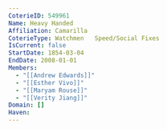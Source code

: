 ```yaml
---
CoterieID: 549961
Name: Heavy Handed
Affiliation: Camarilla
CoterieType: Watchmen	Speed/Social Fixes
IsCurrent: false
StartDate: 1854-03-04
EndDate: 2008-01-01
Members:
  - "[[Andrew Edwards]]"
  - "[[Esther Vivo]]"
  - "[[Maryam Rouse]]"
  - "[[Verity Jiang]]"
Domain: []
Haven:
---
```

